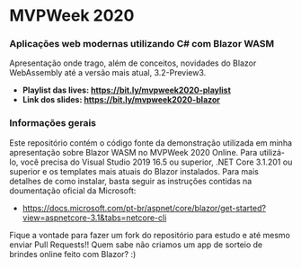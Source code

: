 # MVPWeek 2020

### Aplicações web modernas utilizando C# com Blazor WASM
Apresentação onde trago, além de conceitos, novidades do Blazor WebAssembly até a versão mais atual, 3.2-Preview3.
* **Playlist das lives: https://bit.ly/mvpweek2020-playlist**
* **Link dos slides: https://bit.ly/mvpweek2020-blazor**

### Informações gerais
Este repositório contém o código fonte da demonstração utilizada em minha apresentação sobre Blazor WASM no MVPWeek 2020 Online. Para utilizá-lo, você precisa do Visual Studio 2019 16.5 ou superior, .NET Core 3.1.201 ou superior e os templates mais atuais do Blazor instalados. Para mais detalhes de como instalar, basta seguir as instruções contidas na doumentação oficial da Microsoft:

* https://docs.microsoft.com/pt-br/aspnet/core/blazor/get-started?view=aspnetcore-3.1&tabs=netcore-cli

Fique a vontade para fazer um fork do repositório para estudo e até mesmo enviar Pull Requests!! Quem sabe não criamos um app de sorteio de brindes online feito com Blazor? :)
